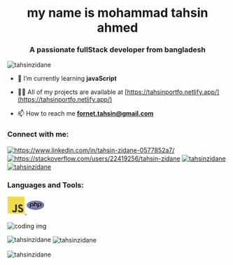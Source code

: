 

<h1 align="center">my name is mohammad tahsin ahmed</h1>
<h3 align="center">A passionate fullStack developer from bangladesh</h3>

<p align="left"> <img src="https://komarev.com/ghpvc/?username=tahsinzidane&label=Profile%20views&color=0e75b6&style=flat" alt="tahsinzidane" /> </p>

- 🌱 I’m currently learning **javaScript**

- 👨‍💻 All of my projects are available at [https://tahsinportfo.netlify.app/](https://tahsinportfo.netlify.app/)

- 📫 How to reach me **fornet.tahsin@gmail.com**

<h3 align="left">Connect with me:</h3>
<p align="left">
<a href="https://linkedin.com/in/https://www.linkedin.com/in/tahsin-zidane-0577852a7/" target="blank"><img align="center" src="https://raw.githubusercontent.com/rahuldkjain/github-profile-readme-generator/master/src/images/icons/Social/linked-in-alt.svg" alt="https://www.linkedin.com/in/tahsin-zidane-0577852a7/" height="30" width="40" /></a>
<a href="https://stackoverflow.com/users/https://stackoverflow.com/users/22419256/tahsin-zidane" target="blank"><img align="center" src="https://raw.githubusercontent.com/rahuldkjain/github-profile-readme-generator/master/src/images/icons/Social/stack-overflow.svg" alt="https://stackoverflow.com/users/22419256/tahsin-zidane" height="30" width="40" /></a>
<a href="https://fb.com/tahsinzidane" target="blank"><img align="center" src="https://raw.githubusercontent.com/rahuldkjain/github-profile-readme-generator/master/src/images/icons/Social/facebook.svg" alt="tahsinzidane" height="30" width="40" /></a>
<a href="https://instagram.com/tahsinzidane" target="blank"><img align="center" src="https://raw.githubusercontent.com/rahuldkjain/github-profile-readme-generator/master/src/images/icons/Social/instagram.svg" alt="tahsinzidane" height="30" width="40" /></a>
</p>

<h3 align="left">Languages and Tools:</h3>
<p align="left"> <a href="https://developer.mozilla.org/en-US/docs/Web/JavaScript" target="_blank" rel="noreferrer"> <img src="https://raw.githubusercontent.com/devicons/devicon/master/icons/javascript/javascript-original.svg" alt="javascript" width="40" height="40"/> </a> <a href="https://www.php.net" target="_blank" rel="noreferrer"> <img src="https://raw.githubusercontent.com/devicons/devicon/master/icons/php/php-original.svg" alt="php" width="40" height="40"/> </a> </p>
  
  <img align="center" alt="coding img " src="https://i.pinimg.com/originals/7e/b2/49/7eb249f2fd2e58e9ad6dd60ef892971b.gif">
 
<p><img align="left" src="https://github-readme-stats.vercel.app/api/top-langs?username=tahsinzidane&show_icons=true&locale=en&layout=compact" alt="tahsinzidane" /></p>

<p>&nbsp;<img align="center" src="https://github-readme-stats.vercel.app/api?username=tahsinzidane&show_icons=true&locale=en" alt="tahsinzidane" /></p>

<p><img align="center" src="https://github-readme-streak-stats.herokuapp.com/?user=tahsinzidane&" alt="tahsinzidane" /></p>


